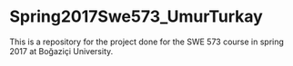 # Spring2017Swe573_UmurTurkay

This is a repository for the project done for the SWE 573 course in spring 2017 at Boğaziçi University.
